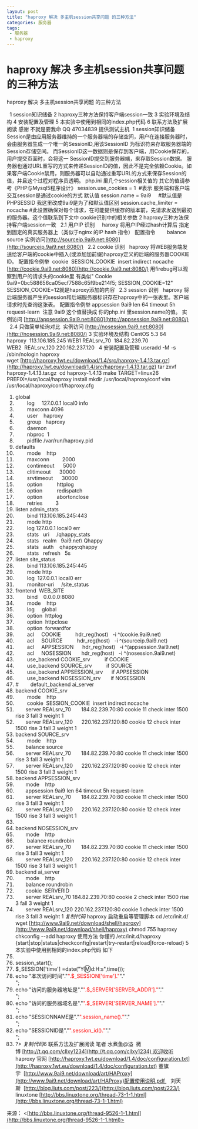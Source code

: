 ```yaml
---
layout: post
title: "haproxy 解决 多主机session共享问题 的三种方法"
categories: 服务器
tags: 
 - 服务器
 - haproxy
--- 
```


# haproxy 解决 多主机session共享问题 的三种方法

haproxy 解决 多主机session共享问题 的三种方法

 
1 session知识储备
2 haproxy三种方法保持客户端session一致
3 实验环境及结构
4 安装配置及管理
5 本实验中使用到相同的index.php代码
6 联系方法及扩展阅读
感谢 不就是要我命 QQ 47034839 提供测试主机 
1 session知识储备
Session是由应用服务器维持的一个服务器端的存储空间，用户在连接服务器时，会由服务器生成一个唯一的SessionID,用该SessionID 为标识符来存取服务器端的Session存储空间。
而SessionID这一数据则是保存到客户端，用Cookie保存的，用户提交页面时，会将这一 SessionID提交到服务器端，来存取Session数据。
服务器也通过URL重写的方式来传递SessionID的值，因此不是完全依赖Cookie。如果客户端Cookie禁用，则服务器可以自动通过重写URL的方式来保存Session的值，并且这个过程对程序员透明。
php.ini 里几个session相关值的 其它的值请参考《PHP与Mysql5程序设计》
session.use_cookies = 1  #表示 服务端和客户端交互session是通过cookie的方式 默认值
session.name = 9ai9     #默认值是PHPSESSID 我这里改成9ai9是为了和默认值区别
session.cache_limiter = nocache #此设置确保对每个请求，在可能提供缓存的版本前，先请求发送到最初的服务器。这个值联系到下文中 cookie识别中的相关参数
2 haproxy三种方法保持客户端session一致
  2.1 用户IP 识别 
  
haroxy 将用户IP经过hash计算后 指定到固定的真实服务器上（类似于nginx 的IP hash 指令）
配置指令        balance source
实例访问[http://sourceip.9ai9.net:8080](http://sourceip.9ai9.net:8080/)
  2.2 cookie 识别  
haproxy 将WEB服务端发送给客户端的cookie中插入(或添加加前缀)haproxy定义的后端的服务器COOKIE ID。
配置指令例举  cookie  SESSION_COOKIE  insert indirect nocache
[http://cookie.9ai9.net:8080](http://cookie.9ai9.net:8080/)
用firebug可以观察到用户的请求头的cookie里 有类似" Cookie 9ai9=0bc588656ca05ecf7588c65f9be214f5; SESSION_COOKIE=12" SESSION_COOKIE=12就是haproxy添加的内容
  2.3 session 识别  
haproxy 将后端服务器产生的session和后端服务器标识存在haproxy中的一张表里。客户端请求时先查询这张表。
配置指令例举 appsession 9ai9 len 64 timeout 5h request-learn 
注意 9ai9 这个值替换成 你的php.ini 里session.name的值。
实例访问 [http://appsession.9ai9.net:8080](http://appsession.9ai9.net:8080/)
  2.4 只做简单轮询对比 
实例访问 [http://nosession.9ai9.net:8080](http://nosession.9ai9.net:8080/)
3 实验环境及结构
CentOS 5.3 64
haproxy  113.106.185.245
WEB1 REALsrv_70  184.82.239.70
WEB2  REALsrv_120 220.162.237.120  
4 安装配置及管理
useradd -M -s /sbin/nologin haproxy
wget [http://haproxy.1wt.eu/download/1.4/src/haproxy-1.4.13.tar.gz](http://haproxy.1wt.eu/download/1.4/src/haproxy-1.4.13.tar.gz)
tar zxvf haproxy-1.4.13.tar.gz 
cd haproxy-1.4.13
make TARGET=linux26 PREFIX=/usr/local/haproxy install
mkdir /usr/local/haproxy/conf
vim /usr/local/haproxy/conf/haproxy.cfg

1. global
1.         log     127.0.0.1 local0 info 
1.         maxconn 4096
1.         user    haproxy
1.         group   haproxy
1.         daemon
1.         nbproc  1
1.         pidfile /var/run/haproxy.pid
1. defaults
1.         mode    http
1.         maxconn         2000
1.         contimeout      5000
1.         clitimeout      30000
1.         srvtimeout      30000
1.         option          httplog
1.         option          redispatch
1.         option          abortonclose
1.         retries         3
1. listen admin_stats
1.         bind 113.106.185.245:443
1.         mode http
1.         log 127.0.0.1 local0 err
1.         stats   uri     /qhappy_stats
1.         stats   realm   9ai9.net\ Qhappy
1.         stats   auth    qhappy:qhappy
1.         stats   refresh   5s 
1. listen site_status
1.         bind 113.106.185.245:445
1.         mode http
1.         log  127.0.0.1 local0 err
1.         monitor-uri     /site_status
1. frontend  WEB_SITE
1.         bind    0.0.0.0:8080
1.         mode    http
1.         log     global
1.         option  httplog
1.         option  httpclose
1.         option  forwardfor
1.         acl     COOKIE          hdr_reg(host)   -i ^(cookie.9ai9.net)
1.         acl     SOURCE          hdr_reg(host)   -i ^(sourceip.9ai9.net)
1.         acl     APPSESSION      hdr_reg(host)   -i ^(appsession.9ai9.net)
1.         acl     NOSESSION       hdr_reg(host)   -i ^(nosession.9ai9.net)
1.         use_backend COOKIE_srv          if COOKIE
1.         use_backend SOURCE_srv          if SOURCE
1.         use_backend APPSESSION_srv      if APPSESSION
1.         use_backend NOSESSION_srv       if NOSESSION
1. #        default_backend ai_server
1. backend COOKIE_srv
1.         mode    http
1.         cookie  SESSION_COOKIE  insert indirect nocache
1.        server REALsrv_70       184.82.239.70:80 cookie 11 check inter 1500 rise 3 fall 3 weight 1
1.        server REALsrv_120      220.162.237.120:80 cookie 12 check inter 1500 rise 3 fall 3 weight 1
1. backend SOURCE_srv
1.         mode    http
1.        balance source
1.        server REALsrv_70       184.82.239.70:80 cookie 11 check inter 1500 rise 3 fall 3 weight 1
1.        server REALsrv_120      220.162.237.120:80 cookie 12 check inter 1500 rise 3 fall 3 weight 1
1. backend APPSESSION_srv
1.        mode    http
1.        appsession 9ai9 len 64 timeout 5h request-learn
1.        server REALsrv_70       184.82.239.70:80 cookie 11 check inter 1500 rise 3 fall 3 weight 1
1.        server REALsrv_120      220.162.237.120:80 cookie 12 check inter 1500 rise 3 fall 3 weight 1
1.
1. backend NOSESSION_srv
1.        mode    http
1.         balance roundrobin
1.        server REALsrv_70       184.82.239.70:80 cookie 11 check inter 1500 rise 3 fall 3 weight 1
1.        server REALsrv_120      220.162.237.120:80 cookie 12 check inter 1500 rise 3 fall 3 weight 1
1. backend ai_server
1.        mode    http
1.        balance roundrobin
1.        cookie  SERVERID
1.        server REALsrv_70 184.82.239.70:80 cookie 2 check inter 1500 rise 3 fall 3 weight 1
1.        server REALsrv_120 220.162.237.120:80 cookie 1 check inter 1500 rise 3 fall 3 weight 1
*复制代码*
haproxy 启动重启等管理脚本
cd /etc/init.d/
wget [http://www.9ai9.net/download/shell/haproxy](http://www.9ai9.net/download/shell/haproxy)
chmod 755 haproxy
chkconfig --add haproxy
使用方法 你懂的
/etc/init.d/haproxy {start|stop|status|checkconfig|restart|try-restart|reload|force-reload}
5 本实验中使用到相同的index.php代码 如下
1. <?php
1. session_start();
1. $_SESSION['time'] =date("Y:m:d:H:s",time());
1. echo "本次访问时间"."<font color=red>".$_SESSION['time']."</font>"."<br>";
1. echo "访问的服务器地址是"."<font color=red>".$_SERVER['SERVER_ADDR']."</font>"."<br>";
1. echo "访问的服务器域名是"."<font color=red>".$_SERVER['SERVER_NAME']."</font>"."<br>";
1. echo "SESSIONNAME是"."<font color=red>".session_name()."</font>"."<br>";
1. echo "SESSIONID是"."<font color=red>".session_id()."</font>"."<br>";
1. ?>
*复制代码*6 联系方法及扩展阅读
笔者 水煮鱼@溢  微博 [http://t.qq.com/cllxy1234](http://t.qq.com/cllxy1234) 欢迎收听
haproxy 官网 [http://haproxy.1wt.eu/download/1.4/doc/configuration.txt](http://haproxy.1wt.eu/download/1.4/doc/configuration.txt)
董旗宇  [http://www.9ai9.net/download/art/HAProxy](http://www.9ai9.net/download/art/HAProxy)配置使用说明.pdf   
刘天斯  [http://blog.liuts.com/post/223/](http://blog.liuts.com/post/223/)
linuxtone [http://bbs.linuxtone.org/thread-73-1-1.html](http://bbs.linuxtone.org/thread-73-1-1.html)

来源： <[http://bbs.linuxtone.org/thread-9526-1-1.html](http://bbs.linuxtone.org/thread-9526-1-1.html)>
 
